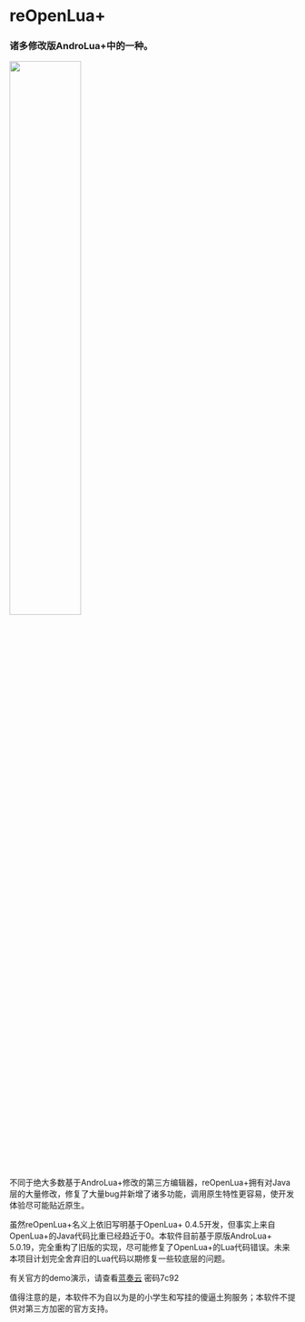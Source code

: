 # reOpenLua+
### 诸多修改版AndroLua+中的一种。
<img src="https://wx2.sinaimg.cn/large/005WsnUygy1h5fsl2ahvxj30e80e8aa6.jpg" width="50%">

不同于绝大多数基于AndroLua+修改的第三方编辑器，reOpenLua+拥有对Java层的大量修改，修复了大量bug并新增了诸多功能，调用原生特性更容易，使开发体验尽可能贴近原生。

虽然reOpenLua+名义上依旧写明基于OpenLua+ 0.4.5开发，但事实上来自OpenLua+的Java代码比重已经趋近于0。本软件目前基于原版AndroLua+ 5.0.19，完全重构了旧版的实现，尽可能修复了OpenLua+的Lua代码错误。未来本项目计划完全舍弃旧的Lua代码以期修复一些较底层的问题。

有关官方的demo演示，请查看[蓝奏云](https://chino.lanzouv.com/b0dgh7o5i) 密码7c92

值得注意的是，本软件不为自以为是的小学生和写挂的傻逼土狗服务；本软件不提供对第三方加密的官方支持。
